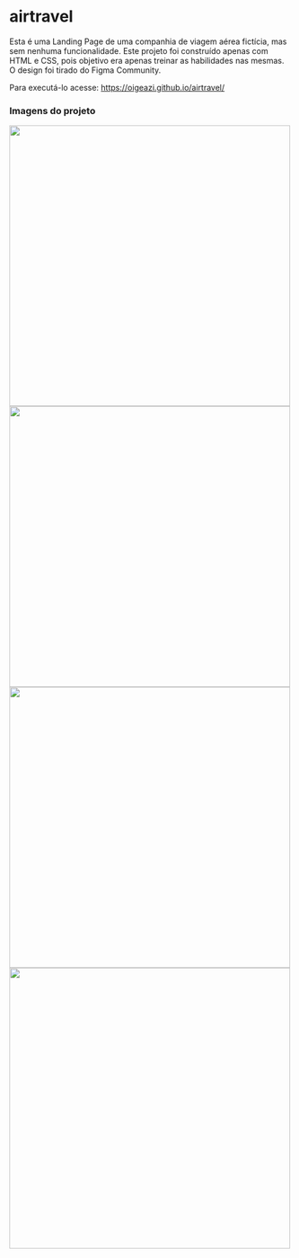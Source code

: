 # airtravel
Esta é uma Landing Page de uma companhia de viagem aérea fictícia, mas sem nenhuma funcionalidade. Este projeto foi construído apenas com HTML e CSS, pois objetivo era apenas treinar as habilidades nas mesmas. O design foi tirado do Figma Community.

Para executá-lo acesse: https://oigeazi.github.io/airtravel/

### Imagens do projeto
<img src="https://user-images.githubusercontent.com/113949299/222243104-86af4ed4-47b6-4f0b-a664-aa9b0414a1ab.png" width="500"/>
<img src="https://user-images.githubusercontent.com/113949299/222243404-5afef3c8-fb30-47b0-a599-46f873c703e8.png" width="500"/>
<img src="https://user-images.githubusercontent.com/113949299/222243721-bf2b5b0c-7415-4d42-9e77-953c4d0da54f.png" width="500"/>
<img src="https://user-images.githubusercontent.com/113949299/222243480-a32ee919-00a7-4511-938c-2ed0de7af8b2.png" width="500"/>
